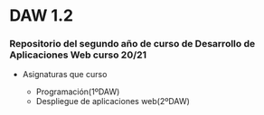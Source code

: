 # DAW 1.2 
### Repositorio del segundo año de curso de Desarrollo de Aplicaciones Web curso 20/21

* Asignaturas que curso

    - Programación(1ºDAW)
    - Despliegue de aplicaciones web(2ºDAW)

